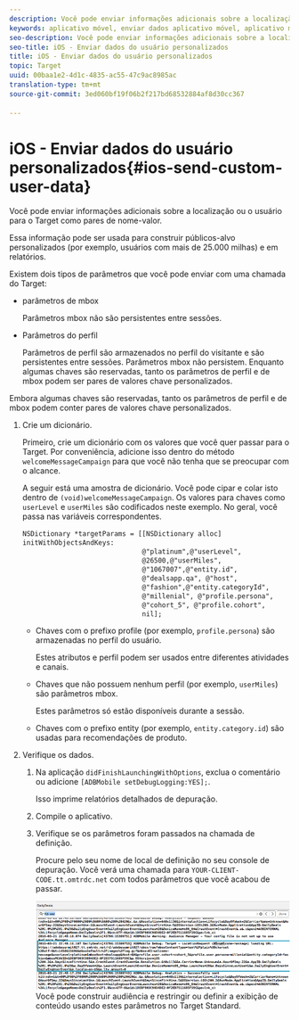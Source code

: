 ```yaml
---
description: Você pode enviar informações adicionais sobre a localização ou o usuário para o Target como pares de nome-valor.
keywords: aplicativo móvel, enviar dados aplicativo móvel, aplicativo móvel target, dados de usuários personalizados móveis, dados personalizados de aplicativo móvel
seo-description: Você pode enviar informações adicionais sobre a localização ou o usuário para o Target como pares de nome-valor.
seo-title: iOS - Enviar dados do usuário personalizados
title: iOS - Enviar dados do usuário personalizados
topic: Target
uuid: 00baa1e2-4d1c-4835-ac55-47c9ac8985ac
translation-type: tm+mt
source-git-commit: 3ed060bf19f06b2f217bd68532884af8d30cc367

---
```



# iOS - Enviar dados do usuário personalizados{#ios-send-custom-user-data}

Você pode enviar informações adicionais sobre a localização ou o usuário para o Target como pares de nome-valor.

Essa informação pode ser usada para construir públicos-alvo personalizados (por exemplo, usuários com mais de 25.000 milhas) e em relatórios.

Existem dois tipos de parâmetros que você pode enviar com uma chamada do Target:

* parâmetros de mbox

   Parâmetros mbox não são persistentes entre sessões.
* Parâmetros do perfil

   Parâmetros de perfil são armazenados no perfil do visitante e são persistentes entre sessões. Parâmetros mbox não persistem. Enquanto algumas chaves são reservadas, tanto os parâmetros de perfil e de mbox podem ser pares de valores chave personalizados.

Embora algumas chaves são reservadas, tanto os parâmetros de perfil e de mbox podem conter pares de valores chave personalizados.

1. Crie um dicionário.

   Primeiro, crie um dicionário com os valores que você quer passar para o Target. Por conveniência, adicione isso dentro do método `welcomeMessageCampaign` para que você não tenha que se preocupar com o alcance.

   A seguir está uma amostra de dicionário. Você pode cipar e colar isto dentro de `(void)welcomeMessageCampaign`. Os valores para chaves como `userLevel` e `userMiles` são codificados neste exemplo. No geral, você passa nas variáveis correspondentes.

   ```
   NSDictionary *targetParams = [[NSDictionary alloc] initWithObjectsAndKeys: 
                                 @"platinum",@"userLevel", 
                                 @26500,@"userMiles", 
                                 @"1067007",@"entity.id", 
                                 @"dealsapp.qa", @"host", 
                                 @"fashion",@"entity.categoryId", 
                                 @"millenial", @"profile.persona", 
                                 @"cohort_5", @"profile.cohort", 
                                 nil];
   ```

   * Chaves com o prefixo profile (por exemplo, `profile.persona`) são armazenadas no perfil do usuário.

      Estes atributos e perfil podem ser usados entre diferentes atividades e canais.

   * Chaves que não possuem nenhum perfil (por exemplo, `userMiles`) são parâmetros mbox.

      Estes parâmetros só estão disponíveis durante a sessão.

   * Chaves com o prefixo entity (por exemplo, `entity.category.id`) são usadas para recomendações de produto.

1. Verifique os dados.
   1. Na aplicação `didFinishLaunchingWithOptions`, exclua o comentário ou adicione `[ADBMobile setDebugLogging:YES];`.

      Isso imprime relatórios detalhados de depuração.
   1. Compile o aplicativo.
   1. Verifique se os parâmetros foram passados na chamada de definição.

      Procure pelo seu nome de local de definição no seu console de depuração. Você verá uma chamada para `YOUR-CLIENT-CODE.tt.omtrdc.net` com todos parâmetros que você acabou de passar.

      ![](assets/mobile-debug.png)
   Você pode construir audiência e restringir ou definir a exibição de conteúdo usando estes parâmetros no Target Standard.
